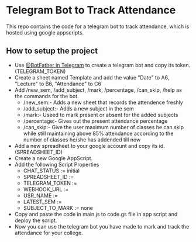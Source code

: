 # Telegram Bot to Track Attendance
This repo contains the code for a telegram bot to track attendance, which is hosted using google appscripts.
## How to setup the project
- Use [@BotFather in Telegram](https://t.me/BotFather) to create a telegram bot and copy its token.(TELEGRAM_TOKEN)
- Create a sheet named Template and add the value "Date" to A6, "Lecture" to B6, "Attendance" to C6
- Add /new_sem, /add_subject, /mark, /percentage, /can_skip, /help as the commands for the bot.
  - /new_sem:- Adds a new sheet that records the attendence freshly
  - /add_subject:- Adds a new subject in the sem
  - /mark:- Useed to mark present or absent for the added subjects
  - /percentage:- Gives out the present attendance percentage
  - /can_skip:- Give the user maximum number of classes he can skip while still maintaining above 85% attendance according to the number of classes he/she has addended till now
- Add a new spreadheet to your google account and copy its id.(SPREADSHEET_ID)
- Create a new Google AppScript.
- Add the following Script Properties
  - CHAT_STATUS :=  initial
  - SPREADSHEET_ID := <Google Sheet ID>
  - TELEGRAM_TOKEN := <Telegram Bot Token>
  - WEBHOOK_URL := <This scripts deployed url>
  - USR_NAME := <Your Telegram Username>
  - LATEST_SEM := <Current Semester you want to mark attendance for>
  - SUBJECT_TO_MARK := none
- Copy and paste the code in main.js to code.gs file in app script and deploy the script.
- Now you can use the telegram bot you have made to mark and track the attendance for your college.
